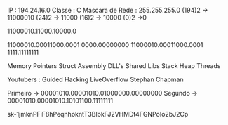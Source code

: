 IP : 194.24.16.0
Classe : C
Mascara de Rede : 255.255.255.0
(194)2 -> 11000010
(24)2 -> 11000
(16)2 -> 10000
(0)2 ->0

 11000010.11000.10000.0

11000010.00011000.0001 0000.00000000
11000010.00011000.0001 1111.11111111


Memory
Pointers
Struct
Assembly
DLL's
Shared Libs
Stack
Heap
Threads

Youtubers :
Guided Hacking
LiveOverflow
Stephan Chapman


Primeiro -> 00001010.00001010.01000000.00000000
Segundo -> 00001010.00001010.10101100.11111111

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